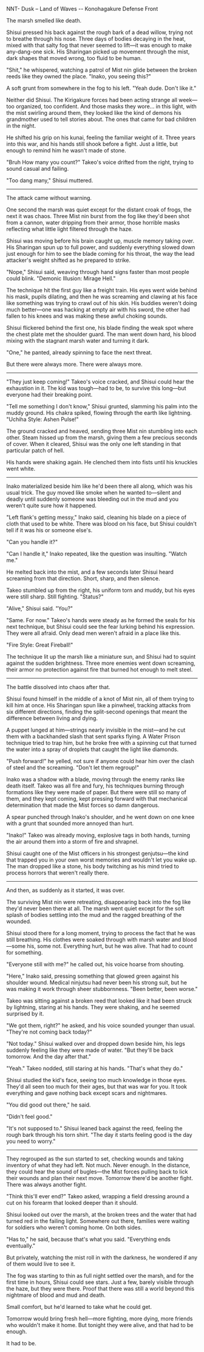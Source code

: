 NNT-  Dusk – Land of Waves -- Konohagakure Defense Front

The marsh smelled like death.

Shisui pressed his back against the rough bark of a dead willow, trying not to breathe through his nose. Three days of bodies decaying in the heat, mixed with that salty fog that never seemed to lift—it was enough to make any-dang-one sick. His Sharingan picked up movement through the mist, dark shapes that moved wrong, too fluid to be human.

"Shit," he whispered, watching a patrol of Mist nin glide between the broken reeds like they owned the place. "Inako, you seeing this?"

A soft grunt from somewhere in the fog to his left. "Yeah dude. Don't like it."

Neither did Shisui. The Kirigakure forces had been acting strange all week—too organized, too confident. And those masks they wore... in this light, with the mist swirling around them, they looked like the kind of demons his grandmother used to tell stories about. The ones that came for bad children in the night.

He shifted his grip on his kunai, feeling the familiar weight of it. Three years into this war, and his hands still shook before a fight. Just a little, but enough to remind him he wasn't made of stone.

"Bruh How many you count?" Takeo's voice drifted from the right, trying to sound casual and failing.

"Too dang many," Shisui muttered.

---

The attack came without warning.

One second the marsh was quiet except for the distant croak of frogs, the next it was chaos. Three Mist nin burst from the fog like they'd been shot from a cannon, water dripping from their armor, those horrible masks reflecting what little light filtered through the haze.

Shisui was moving before his brain caught up, muscle memory taking over. His Sharingan spun up to full power, and suddenly everything slowed down just enough for him to see the blade coming for his throat, the way the lead attacker's weight shifted as he prepared to strike.

"Nope," Shisui said, weaving through hand signs faster than most people could blink. "Demonic Illusion: Mirage Hell."

The technique hit the first guy like a freight train. His eyes went wide behind his mask, pupils dilating, and then he was screaming and clawing at his face like something was trying to crawl out of his skin. His buddies weren't doing much better—one was hacking at empty air with his sword, the other had fallen to his knees and was making these awful choking sounds.

Shisui flickered behind the first one, his blade finding the weak spot where the chest plate met the shoulder guard. The man went down hard, his blood mixing with the stagnant marsh water and turning it dark.

"One," he panted, already spinning to face the next threat.

But there were always more. There were always more.

---

"They just keep coming!" Takeo's voice cracked, and Shisui could hear the exhaustion in it. The kid was tough—had to be, to survive this long—but everyone had their breaking point.

"Tell me something I don't know," Shisui grunted, slamming his palm into the muddy ground. His chakra spiked, flowing through the earth like lightning. "Uchiha Style: Ashen Pulse!"

The ground cracked and heaved, sending three Mist nin stumbling into each other. Steam hissed up from the marsh, giving them a few precious seconds of cover. When it cleared, Shisui was the only one left standing in that particular patch of hell.

His hands were shaking again. He clenched them into fists until his knuckles went white.

---

Inako materialized beside him like he'd been there all along, which was his usual trick. The guy moved like smoke when he wanted to—silent and deadly until suddenly someone was bleeding out in the mud and you weren't quite sure how it happened.

"Left flank's getting messy," Inako said, cleaning his blade on a piece of cloth that used to be white. There was blood on his face, but Shisui couldn't tell if it was his or someone else's.

"Can you handle it?"

"Can I handle it," Inako repeated, like the question was insulting. "Watch me."

He melted back into the mist, and a few seconds later Shisui heard screaming from that direction. Short, sharp, and then silence.

Takeo stumbled up from the right, his uniform torn and muddy, but his eyes were still sharp. Still fighting. "Status?"

"Alive," Shisui said. "You?"

"Same. For now." Takeo's hands were steady as he formed the seals for his next technique, but Shisui could see the fear lurking behind his expression. They were all afraid. Only dead men weren't afraid in a place like this.

"Fire Style: Great Fireball!"

The technique lit up the marsh like a miniature sun, and Shisui had to squint against the sudden brightness. Three more enemies went down screaming, their armor no protection against fire that burned hot enough to melt steel.

---

The battle dissolved into chaos after that.

Shisui found himself in the middle of a knot of Mist nin, all of them trying to kill him at once. His Sharingan spun like a pinwheel, tracking attacks from six different directions, finding the split-second openings that meant the difference between living and dying.

A puppet lunged at him—strings nearly invisible in the mist—and he cut them with a backhanded slash that sent sparks flying. A Water Prison technique tried to trap him, but he broke free with a spinning cut that turned the water into a spray of droplets that caught the light like diamonds.

"Push forward!" he yelled, not sure if anyone could hear him over the clash of steel and the screaming. "Don't let them regroup!"

Inako was a shadow with a blade, moving through the enemy ranks like death itself. Takeo was all fire and fury, his techniques burning through formations like they were made of paper. But there were still so many of them, and they kept coming, kept pressing forward with that mechanical determination that made the Mist forces so damn dangerous.

A spear punched through Inako's shoulder, and he went down on one knee with a grunt that sounded more annoyed than hurt.

"Inako!" Takeo was already moving, explosive tags in both hands, turning the air around them into a storm of fire and shrapnel.

Shisui caught one of the Mist officers in his strongest genjutsu—the kind that trapped you in your own worst memories and wouldn't let you wake up. The man dropped like a stone, his body twitching as his mind tried to process horrors that weren't really there.

---

And then, as suddenly as it started, it was over.

The surviving Mist nin were retreating, disappearing back into the fog like they'd never been there at all. The marsh went quiet except for the soft splash of bodies settling into the mud and the ragged breathing of the wounded.

Shisui stood there for a long moment, trying to process the fact that he was still breathing. His clothes were soaked through with marsh water and blood—some his, some not. Everything hurt, but he was alive. That had to count for something.

"Everyone still with me?" he called out, his voice hoarse from shouting.

"Here," Inako said, pressing something that glowed green against his shoulder wound. Medical ninjutsu had never been his strong suit, but he was making it work through sheer stubbornness. "Been better, been worse."

Takeo was sitting against a broken reed that looked like it had been struck by lightning, staring at his hands. They were shaking, and he seemed surprised by it.

"We got them, right?" he asked, and his voice sounded younger than usual. "They're not coming back today?"

"Not today." Shisui walked over and dropped down beside him, his legs suddenly feeling like they were made of water. "But they'll be back tomorrow. And the day after that."

"Yeah." Takeo nodded, still staring at his hands. "That's what they do."

Shisui studied the kid's face, seeing too much knowledge in those eyes. They'd all seen too much for their ages, but that was war for you. It took everything and gave nothing back except scars and nightmares.

"You did good out there," he said.

"Didn't feel good."

"It's not supposed to." Shisui leaned back against the reed, feeling the rough bark through his torn shirt. "The day it starts feeling good is the day you need to worry."

---

They regrouped as the sun started to set, checking wounds and taking inventory of what they had left. Not much. Never enough. In the distance, they could hear the sound of bugles—the Mist forces pulling back to lick their wounds and plan their next move. Tomorrow there'd be another fight. There was always another fight.

"Think this'll ever end?" Takeo asked, wrapping a field dressing around a cut on his forearm that looked deeper than it should.

Shisui looked out over the marsh, at the broken trees and the water that had turned red in the failing light. Somewhere out there, families were waiting for soldiers who weren't coming home. On both sides.

"Has to," he said, because that's what you said. "Everything ends eventually."

But privately, watching the mist roll in with the darkness, he wondered if any of them would live to see it.

The fog was starting to thin as full night settled over the marsh, and for the first time in hours, Shisui could see stars. Just a few, barely visible through the haze, but they were there. Proof that there was still a world beyond this nightmare of blood and mud and death.

Small comfort, but he'd learned to take what he could get.

Tomorrow would bring fresh hell—more fighting, more dying, more friends who wouldn't make it home. But tonight they were alive, and that had to be enough.

It had to be.